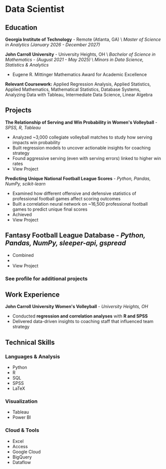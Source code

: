 # Data Scientist

## Education

**Georgia Institute of Technology** - Remote (Atlanta, GA) \\
_Master of Science in Analytics (January 2026 - December 2027)_

**John Carroll University** - University Heights, OH \\
_Bachelor of Science in Mathematics - (August 2021 - May 2025)_ \\
_Minors in Data Science, Statistics & Analytics_
- Eugene R. Mittinger Mathematics Award for Academic Excellence

**Relevant Coursework:** Applied Regression Analysis, Applied Statistics, Applied Mathematics, Mathematical Statistics, Database Systems, Analyzing Data with Tableau, Intermediate Data Science, Linear Algebra

## Projects

**The Relationship of Serving and Win Probability in Women's Volleyball** - _SPSS, R, Tableau_
- Analyzed ~3,000 collegiate volleyball matches to study how serving impacts win probability
- Built regression models to uncover actionable insights for coaching strategy
- Found aggressive serving (even with serving errors) linked to higher win rates
- View Project

**Predicting Unique National Football League Scores** - _Python, Pandas, NumPy, scikit-learn_
- Examined how different offensive and defensive statistics of professional football games affect scoring outcomes 
- Built a correlation neural network on ~16,500 professional football games to predict unique final scores
- Achieved 
- View Project

**Fantasy Football League Database** - _Python, Pandas, NumPy, sleeper-api, gspread_
- 
- Combined 
- 
- View Project

### See profile for additional projects

## Work Experience

**John Carroll University Women's Volleyball** - _University Heights, OH_
- Conducted **regression and correlation analyses** with **R and SPSS**
- Delivered data-driven insights to coaching staff that influenced team strategy

## Technical Skills

### Languages & Analysis
- Python
- R
- SQL
- SPSS
- LaTeX

### Visualization
- Tableau
- Power BI

### Cloud & Tools
- Excel
- Access
- Google Cloud
- BigQuery
- Dataflow
